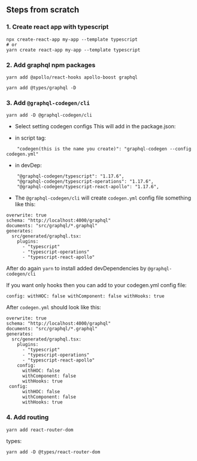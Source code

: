 ## Steps from scratch

### 1. Create react app with typescript

```
npx create-react-app my-app --template typescript
# or
yarn create react-app my-app --template typescript
```

### 2. Add graphql npm packages

```
yarn add @apollo/react-hooks apollo-boost graphql
```

```
yarn add @types/graphql -D
```

### 3. Add `@graphql-codegen/cli`

```
yarn add -D @graphql-codegen/cli
```

- Select setting codegen configs
  This will add in the package.json:

* in script tag:

```
    "codegen(this is the name you create)": "graphql-codegen --config codegen.yml"
```

- in devDep:

```
    "@graphql-codegen/typescript": "1.17.6",
    "@graphql-codegen/typescript-operations": "1.17.6",
    "@graphql-codegen/typescript-react-apollo": "1.17.6",
```

- The `@graphql-codegen/cli` will create `codegen.yml` config file something like this:

```
overwrite: true
schema: "http://localhost:4000/graphql"
documents: "src/graphql/*.graphql"
generates:
  src/generated/graphql.tsx:
    plugins:
      - "typescript"
      - "typescript-operations"
      - "typescript-react-apollo"
```

After do again `yarn` to install added devDependencies by `@graphql-codegen/cli`

If you want only hooks then you can add to your codegen.yml config file:

`config: withHOC: false withComponent: false withHooks: true`

After `codegen.yml` should look like this:

```
overwrite: true
schema: "http://localhost:4000/graphql"
documents: "src/graphql/*.graphql"
generates:
  src/generated/graphql.tsx:
    plugins:
      - "typescript"
      - "typescript-operations"
      - "typescript-react-apollo"
    config:
      withHOC: false
      withComponent: false
      withHooks: true
 config:
      withHOC: false
      withComponent: false
      withHooks: true
```

### 4. Add routing

```
yarn add react-router-dom
```

types:

```
yarn add -D @types/react-router-dom
```
